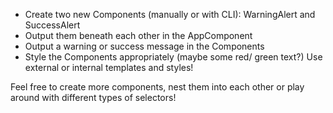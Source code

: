 - Create two new Components (manually or with CLI): WarningAlert and SuccessAlert
- Output them beneath each other in the AppComponent
- Output a warning or success message in the Components
- Style the Components appropriately (maybe some red/ green text?)
Use external or internal templates and styles!

Feel free to create more components, nest them into each other or play around with different types of selectors!